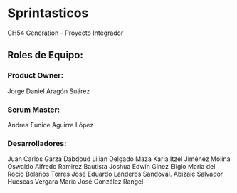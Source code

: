 # Sprintasticos
CH54 Generation - Proyecto Integrador  
## Roles de Equipo:
### Product Owner:
Jorge Daniel Aragón Suárez
### Scrum Master:
Andrea Eunice Aguirre López
### Desarrolladores:
Juan Carlos Garza Dabdoud
Lilian Delgado Maza
Karla Itzel Jiménez Molina
Oswaldo Alfredo Ramirez Bautista
Joshua Edwin Ginez Eligio
Maria del Rocio Bolaños Torres
José Eduardo Landeros Sandoval.
Abizaic Salvador Huescas Vergara
Maria José González Rangel

